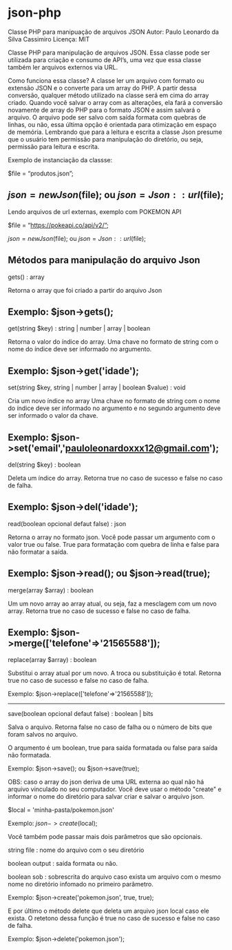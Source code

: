 # json-php
Classe PHP para manipuação de arquivos JSON
Autor: Paulo Leonardo da Silva Cassimiro
Licença: MIT

Classe PHP para manipulação de arquivos JSON.
Essa classe pode ser utilizada para criação e consumo de API’s, uma vez que essa classe também ler arquivos externos via URL.

Como funciona essa classe?
A classe ler um arquivo com formato ou extensão JSON e o converte para um array do PHP. A partir dessa conversão, qualquer método utilizado na classe será em cima do array criado. Quando você salvar o array com as alterações, ela fará a conversão novamente de array do PHP para o formato JSON e assim salvará o arquivo. O arquivo pode ser salvo com saída formata com quebras de linhas, ou não, essa última opção é orientada para otimização em espaço de memória. Lembrando que para a leitura e escrita a classe Json presume que o usuário tem permissão para manipulação do diretório, ou seja, permissão para leitura e escrita. 

Exemplo de instanciação da classse:
 
$file =  “produtos.json”;

$json = new Json($file); ou  $json = Json::url($file);
-----------------------------------------------------------
Lendo arquivos de url externas, exemplo com POKEMON API

$file =  “https://pokeapi.co/api/v2/”;

$json = new Json($file); ou  $json = Json::url($file);


Métodos para manipulação do arquivo Json
-----------------------------------------------------------
gets() : array

Retorna o array que foi criado a partir do arquivo Json

Exemplo: $json->gets();
-----------------------------------------------------------
get(string $key) : string | number | array | boolean 

Retorna o valor do índice do array. Uma chave no formato de string com o nome do índice deve ser informado no argumento.

Exemplo: $json->get('idade');
-----------------------------------------------------------
set(string $key, string | number | array | boolean $value) : void 

Cria um novo índice no array
Uma chave no  formato de string com o nome do índice deve ser informado no argumento  e no segundo argumento deve ser informado o valor da chave.

Exemplo: $json->set('email','pauloleonardoxxx12@gmail.com');
-----------------------------------------------------------
del(string $key) : boolean 

Deleta um índice do array. 
Retorna true no caso de sucesso e false no caso de falha.

Exemplo: $json->del('idade');
-----------------------------------------------------------
read(boolean opcional defaut false) : json 

Retorna o array no formato json. 
Você pode passar um argumento com o valor true ou false.
True para formatação com quebra de linha e false para não formatar a saída.

Exemplo: $json->read(); ou $json->read(true);
-----------------------------------------------------------
merge(array $array) : boolean 

Um um novo array ao array atual, ou seja, faz a mesclagem com um novo array.
Retorna true no caso de sucesso e false no caso de falha.

Exemplo: $json->merge(['telefone'=>'21565588']);
-----------------------------------------------------------
replace(array $array) : boolean 

Substitui o array atual por um novo. A troca ou substituição é total.
Retorna true no caso de sucesso e false no caso de falha.

Exemplo: $json->replace(['telefone'=>'21565588']);

-----------------------------------------------------------
save(boolean opcional defaut false) : boolean | bits 

Salva o arquivo. 
Retorna false no caso de falha ou o número de bits que foram salvos no arquivo.

O arqumento é um boolean, true para saída formatada ou false para saída não formatada. 

Exemplo: $json->save(); ou $json->save(true);

OBS: caso o array do json deriva de uma URL externa ao qual não há arquivo vinculado no seu computador. Você deve usar o método "create" e informar o nome do diretório para salvar criar e salvar o arquivo json.

$local = 'minha-pasta/pokemon.json'

Exemplo: $json->create($local);

Você também pode passar mais dois parâmetros que são opcionais.

string file : nome do arquivo com o seu diretório

boolean output : saída formata ou não.

boolean sob : sobrescrita do arquivo caso exista um arquivo com o mesmo nome no diretório infomado no primeiro parâmetro. 

Exemplo: $json->create('pokemon.json', true, true);

E por último o método delete que deleta um arquivo json local caso ele exista. O retetono dessa função é true no caso de sucesso e false no caso de falha. 

Exemplo: $json->delete('pokemon.json');

